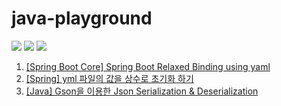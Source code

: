 # java-playground

<p>
    <img src="https://img.shields.io/badge/Java-007396.svg?style=for-the-badge&logo=java&logoColor=white"/>
    <img src="https://img.shields.io/badge/Spring%20Boot%202-6DB33F.svg?style=for-the-badge&message=Spring%20Boot&logo=springboot&logoColor=white"/>
    <img src="https://img.shields.io/badge/gradle-007396.svg?style=for-the-badge&color=02303A&logo=gradle&logoColor=fff"/>
</p>

1. [[Spring Boot Core] Spring Boot Relaxed Binding using yaml](https://blog.jiniworld.me/146)
2. [[Spring] yml 파일의 값을 상수로 초기화 하기](https://blog.jiniworld.me/150)
3. [[Java] Gson을 이용한 Json Serialization & Deserialization](https://blog.jiniworld.me/158)